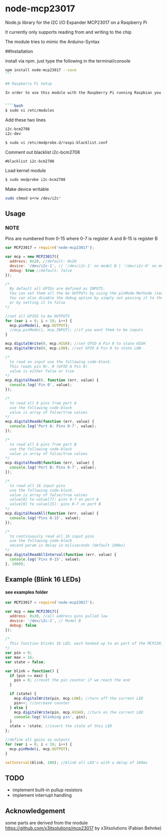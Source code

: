 node-mcp23017
=============

Node.js library for the I2C I/O Expander MCP23017 on a Raspberry Pi

It currently only supports reading from and writing to the chip

The module tries to mimic the Arduino-Syntax

##Installation

install via npm. just type the following in the terminal/console

````bash
npm install node-mcp23017 --save
```

## Raspberry Pi Setup

In order to use this module with the Raspberry Pi running Raspbian you have to enable to stuff


````bash
$ sudo vi /etc/modules
````

Add these two lines

````bash
i2c-bcm2708
i2c-dev
````

````bash
$ sudo vi /etc/modprobe.d/raspi-blacklist.conf
````

Comment out blacklist i2c-bcm2708

````
#blacklist i2c-bcm2708
````

Load kernel module

````bash
$ sudo modprobe i2c-bcm2708
````

Make device writable

````bash
sudo chmod o+rw /dev/i2c*
````

## Usage

### NOTE

  Pins are numbered from 0-15 where 0-7 is register A and 8-15 is register B

```javascript
var MCP23017 = require('node-mcp23017');

var mcp = new MCP23017({
  address: 0x20, //default: 0x20
  device: '/dev/i2c-1', // '/dev/i2c-1' on model B | '/dev/i2c-0' on model A
  debug: true //default: false
});

/*
  By default all GPIOs are defined as INPUTS.
  You can set them all the be OUTPUTs by using the pinMode-Methode (see below),
  You can also disable the debug option by simply not passing it to the constructor
  or by setting it to false
*/

//set all GPIOS to be OUTPUTS
for (var i = 0; i < 16; i++) {
  mcp.pinMode(i, mcp.OUTPUT);
  //mcp.pinMode(i, mcp.INPUT); //if you want them to be inputs
}

mcp.digitalWrite(0, mcp.HIGH); //set GPIO A Pin 0 to state HIGH
mcp.digitalWrite(0, mcp.LOW); //set GPIO A Pin 0 to state LOW

/*
  to read an input use the following code-block.
  This reads pin Nr. 0 (GPIO A Pin 0)
  value is either false or true
*/
mcp.digitalRead(0, function (err, value) {
  console.log('Pin 0', value);
});

/*
  to read all 8 pins from port A
  use the following code-block
  value is array of false/true values
*/
mcp.digitalReadA(function (err, value) {
  console.log('Port A: Pins 0-7', value);
});

/*
  to read all 8 pins from port B
  use the following code-block
  value is array of false/true values
*/
mcp.digitalReadB(function (err, value) {
  console.log('Port B: Pins 0-7', value);
});

/*
  to read all 16 input pins
  use the following code-block.
  value is array of false/true values
  value[0] to value[7]: pins 0-7 on port A
  value[8] to value[15]: pins 0-7 on port B
*/
mcp.digitalReadAll(function (err, value) {
  console.log('Pins 0-15', value);
});

/*
  to continuously read all 16 input pins
  use the following code-block
  second param is delay in miliseconds (default 100ms)
*/
mcp.digitalReadAllInterval(function (err, value) {
  console.log('Pins 0-15', value);
}, 1000);

````

## Example (Blink 16 LEDs)
#### see examples folder

```javascript
var MCP23017 = require('node-mcp23017');

var mcp = new MCP23017({
  address: 0x20, //all address pins pulled low
  device: '/dev/i2c-1', // Model B
  debug: false
});

/*
  This function blinks 16 LED, each hooked up to an port of the MCP23017
*/
var pin = 0;
var max = 16;
var state = false;

var blink = function() {
  if (pin >= max) {
    pin = 0; //reset the pin counter if we reach the end
  }

  if (state) {
    mcp.digitalWrite(pin, mcp.LOW); //turn off the current LED
    pin++; //increase counter
  } else {
    mcp.digitalWrite(pin, mcp.HIGH); //turn on the current LED
    console.log('blinking pin', pin);
  }
  state = !state; //invert the state of this LED
};

//define all gpios as outputs
for (var i = 0; i < 16; i++) {
  mcp.pinMode(i, mcp.OUTPUT);
}

setInterval(blink, 100); //blink all LED's with a delay of 100ms
````


## TODO

- implement built-in pullup resistors
- implement interrupt handling

## Acknowledgement

some parts are derived from the module https://github.com/x3itsolutions/mcp23017 by x3itsolutions (Fabian Behnke)